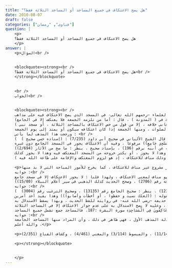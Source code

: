 ```yaml
---
title: "هل يصح الاعتكاف في جميع المساجد أو المساجد الثلاثة فقط؟"
date: 2010-08-07
draft: false
categories: ["فتاوى", "رمضان"]
question: |
    <p>
    هل يصح الاعتكاف في جميع المساجد أو المساجد الثلاثة فقط؟
    </p>
answer: |
    <p>السؤال<br />
    
    
    <blockquote><strong><br />
    هل يصح الاعتكاف في جميع المساجد أو المساجد الثلاثة فقط؟<br />
    </strong></blockquote>
    
    
    <br />
    الجواب<br />
    
    
    <blockquote><strong><br />
    اختلف العلماء –رحمهم الله تعالى- في المسجد الذي يصح الاعتكاف فيه على مذاهب :<br />
    المذهب الأول : قالوا : إنه لا يجوز الاعتكاف إلا في مسجد جامع وهو مذهب الحنفية ، والحنابلة ، قال ابن بطال في شرح البخاري (4/161)  : (وذهبت طائفة إلى أنه لا اعتكاف إلا في مسجد تجمع فيه الجمعة ، روي هذا القول عن علي ، وابن مسعود ، وعروة ، وعطاء ، والحسن ، وابن شهاب ، وهو قول مالك في ( المدونة ) ، قال : أما من تلزمه الجمعة فلا يعتكف إلا في الجامع) . <br />
    قال شيخ الإسلام في شرح العمدة (2/734) : (وهو قول عامة التابعين ، ولم ينقل عن صحابي خلافه ، إلا من قول من خص الاعتكاف بالمساجد الثلاثة ، أو مسجد نبي )  .<br />
    وهو الراجح أعني أن الاعتكاف لا يجوز إلا في مسجد تقام فيه الصلوات ، ومنها الجمعة إذا كان اعتكافه سيكون أو يمتد إلى يوم الجمعة . <br />
    ورجحت هذا المذهب لما يأتي : <br />
    الدليل الأول : عَنْ عَائِشَةَ –رضي الله عنها- قَالَتِ : ((السُّنَّةُ عَلَى الْمُعْتَكِفِ … وَلاَ اعْتِكَافَ إِلاَّ فِي مَسْجِدٍ جَامِعٍ))(رواه أبو داود رقم الحديث (2475) ، والبيهقي في السنن رقم الحديث (8377) . قال الشيخ الألباني في صحيح أبي داود (7/235) : (إسناده حسن صحيح )  ) .<br />
    وجه الاستدلال : أن الحديث مرفوع لقولها-رضي الله عنها- : ((السُّنَّةُ عَلَى الْمُعْتَكِفِ)) فيكون قولها : ((وَلاَ اعْتِكَافَ إِلاَّ فِي مَسْجِدٍ جَامِعٍ)) مرفوعاً ، وفيه أن الاعتكاف يجوز في المسجد الجامع دون غيره .<br />
    الدليل الثاني : عن ابْنِ عَبَّاسٍ –رضي الله عنهما- قَال : (( لاَ اعْتِكافَ إِلاَّ فِي مَسْجِدٍ تجمع فِيهِ الصَّلوات ))( أخرجه عبد الله في مسائله عن أبيه برقم (196) ، بإسناد صحيح . ينظر : ما صح من الآثار (2/694)) .<br />
    الدليل الثالث : أن الاعتكاف في غير مسجد جامع سيؤدي إلى تضيع الجمعة والجماعات وهذا لا يجوز ، أو يكثر خروجه من المسجد المعتكف فيه وهذا لا يجوز كذلك . <br />
    قال ابن قدامة في المغني (4/461)  : (ولا يجوز الاعتكاف إلا في مسجد يجمع فيه ، يعني تقام الجماعة فيه . وإنما اشترط ذلك ؛ لأن الجماعة واجبة ، واعتكاف الرجل في مسجد لا تقام فيه الجماعة يفضي إلى أحد أمرين : إما ترك الجماعة الواجبة ، وإما خروجه إليها ، فيتكرر ذلك منه كثيرا مع إمكان التحرز منه ، وذلك مناف للاعتكاف ، إذ هو لزوم المعتكف والإقامة على طاعة الله فيه ) .</p>
    
    <p>فإن قيل : إن خروجه من المسجد ليشهد الجمعة والجماعات أمر مشروع غير مناف للاعتكاف ، كما يخرج للأمور المباحة التي لا بد منها .<br />
    جوابه :<br />
    أن هذا الأمر المشروع بل الواجب -أعني خروج المعتكف ليشهد صلاة الجمعة والجماعات- يستطيع أن يأتي به لو اعتكف في مسجد جامع ، فخروجه للجماعات من معتكفه الذي لا بد أن يلزمه ولا يخرج منه كان بسبب عدم اعتكافه في مسجد جامع ، فهو مناف لمعنى الاعتكاف ، ولهذا قلنا : لا يجوز الاعتكاف إلا في مسجد جامع .  <br />
    المذهب الثاني : إنه لا يصح الاعتكاف إلا في المساجد الثلاثة المسجد الحرام ، والمسجد النبوي ، والمسجد الأقصى ، وهو قول حذيفة بن اليمان – رضي الله عنه – ،  وهو مروي عن علي – رضي الله عنه – دون ذكر المسجد الأقصى  ، وسعيد بن المسيب ، وعطاء دون ذكر المسجد الأقصى ، دليلهم ما ثبت عَنْ جامع بن أبي شداد عن أبي وائل قال : (( قال حذيفة لعبد الله – يعني ابن مسعود -رضي الله عنه-  : قوم عكوف بين دارك و دار أبي موسى لا تغير ( و في رواية : لا تنهاهم )؟! وقد علمت أن رسول الله صلى الله عليه وسلم قال : لا اعتكاف إلا في المساجد الثلاثة ، فقال عبد الله : لعلك نسيت و حفظوا ، أو أخطأت و أصابوا))( ينظر : السلسلة الصحيحة رقم (2786) ، وصحح الحديث كذلك الذهبي في سير أعلام النبلاء (15/80)) .<br />
    جوابه :<br />
    الجواب الأول : أن معنى النفي هنا نفي الكمال ، وهو وإن كان خروجاً عن الأصل إلا أنه يصار إليه لوجود الدليل في جواز الاعتكاف في المسجد الجامع كما سبق في المذهب الأول ، ونفي الكمال قد ورد في الشرع منه ما ثبت عَنْ أَنَسِ بْنِ مَالِكٍ –رضي الله عنه- قَالَ: ((مَا خَطَبَنَا نَبِيُّ اللهِ صلى الله عليه وسلم إِلَّا قَالَ : لَا إِيمَانَ لِمَنْ لَا أَمَانَةَ لَهُ، وَلَا دِينَ لِمَنْ لَا عَهْدَ لَهُ))(رواه الإمام أحمد في مسنده رقم الحديث (12383) . ينظر : صحيح الجامع رقم (13135) ، وصحيح الترغيب رقم (3004)  ).<br />
    الجواب الثاني : أن ابن مسعود –رضي الله عنه- رد على حذيفة –رضي الله عنه- بقوله : ((لعلك نسيت و حفظوا ، أو أخطأت وأصابوا)) وهذا يفيد أحد أمرين :<br />
    الأول : أن ابن مسعود –رضي الله عنه- يخطيء حذيفة –رضي الله عنه- في روايته للفظ الحديث ، وبهذا يسقط الاستدلال به .<br />
    الثاني : أن ابن مسعود –رضي الله عنه- يخطيء حذيفة –رضي الله عنه- في استدلاله به على عدم جواز الاعتكاف إلا في المساجد الثلاثة ، فيريد ابن مسعود –رضي الله عنه- أن النفي في الحديث نفي للكمال وليس للصحة ، وعليه لا يصح الاستدلال به على عدم جواز الاعتكاف إلا في المساجد الثلاثة .<br />
    المذهب الثالث : أنه يصح في أي مسجد  ، وهو مذهب المالكية والشافعية ، واستدلوا بقوله تعالى : ﴿وَلاَ تُبَاشِرُوهُنَّ وَأَنتُمْ عَاكِفُونَ فِي الْمَسَاجِدِ﴾ سورة البقرة :187. فالمساجد جمع تشمل جميع المساجد .<br />
    جوابه :<br />
    أن المراد بالمساجد هنا المساجد التي تقام فيها الجماعات ، وهذا هو المعهود من أطلاقها ، وأيضاً لما ذكرناه من أدلة المذهب الأول ، فهي ظاهر في ذلك ، وأن المراد منها المساجد الجامعة .<br />
    والله أعلم .</p>
    
    <p>ينظر : عمدة القاري (11/141) ، والمبسوط (3/114) ، والتمهيد (8/325) ، والاستذكار (3/385) ، وبداية المجتهد (3/234) ، والمجموع (6/507) ، والمغني (4/461) ، والموسوعة الفقهية (5/211) ، والسلسلة الصحيحة (6/1/667) ، وقيام رمضان ص (37) وحاشية ابن عابدين (2/129) ، وعمدة القاري (11/141) ، والمبسوط (3/114) والمغني (4/461) ، وكشاف القناع (2/351).</p>
    
    <p></strong></blockquote>
    
    
    </p>
---
```


